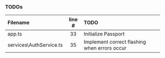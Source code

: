 ### TODOs
| Filename | line # | TODO
|:------|:------:|:------
| app.ts | 33 | Initialize Passport
| services\AuthService.ts | 35 | Implement correct flashing when errors occur